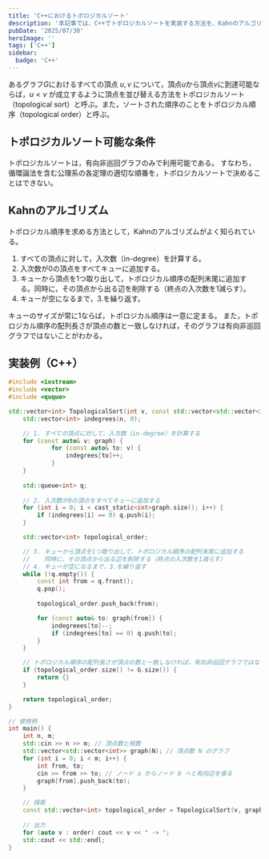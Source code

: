 ```yaml
---
title: 'C++におけるトポロジカルソート'
description: '本記事では、C++でトポロジカルソートを実装する方法を、Kahnのアルゴリズムを中心に詳しく解説します。トポロジカルソートの概要や利用条件、C++による具体的な実装例を通じて、グラフアルゴリズムの理解を深めたい方に向けた内容です。'
pubDate: '2025/07/30'
heroImage: ''
tags: ['C++']
sidebar:
  badge: 'C++'
---
```


あるグラフ$G$におけるすべての頂点 $u, v$ について，頂点$u$から頂点$v$に到達可能ならば，$u < v$ が成立するように頂点を並び替える方法をトポロジカルソート（topological sort）と呼ぶ。また，ソートされた順序のことをトポロジカル順序（topological order）と呼ぶ。

## トポロジカルソート可能な条件
トポロジカルソートは，有向非巡回グラフのみで利用可能である。
すなわち，循環論法を含む公理系の各定理の適切な順番を，トポロジカルソートで決めることはできない。

## Kahnのアルゴリズム
トポロジカル順序を求める方法として，Kahnのアルゴリズムがよく知られている。
1. すべての頂点に対して，入次数（in-degree）を計算する。
1. 入次数が0の頂点をすべてキューに追加する。
1. キューから頂点を1つ取り出して，トポロジカル順序の配列末尾に追加する。同時に，その頂点から出る辺を削除する（終点の入次数を1減らす）。
1. キューが空になるまで，3.を繰り返す。

キューのサイズが常に1ならば，トポロジカル順序は一意に定まる。
また，トポロジカル順序の配列長さが頂点の数と一致しなければ，そのグラフは有向非巡回グラフではないことがわかる。

## 実装例（C++）
```cpp
#include <iostream>
#include <vector>
#include <quque>

std::vector<int> TopologicalSort(int v, const std::vector<std::vector<int>> &graph) {
	std::vector<int> indegrees(n, 0);

	// 1. すべての頂点に対して，入次数（in-degree）を計算する
	for (const auto& v: graph) {
			for (const auto& to: v) {
				indegrees[to]++;
			}
	}
	
	std::queue<int> q;
	
	// 2. 入次数が0の頂点をすべてキューに追加する
	for (int i = 0; i < cast_static<int>graph.size(); i++) {
		if (indegrees[i] == 0) q.push(i);
	}

	std::vector<int> topological_order;

	// 3. キューから頂点を1つ取り出して，トポロジカル順序の配列末尾に追加する
	//    同時に，その頂点から出る辺を削除する（終点の入次数を1減らす）
	// 4. キューが空になるまで，3.を繰り返す
	while (!q.empty()) {
		const int from = q.front();
		q.pop();
		
		topological_order.push_back(from);

		for (const auto& to: graph[from]) {
			indegreees[to]--;
			if (indegrees[to] == 0) q.push(to);
		}
	}

	// トポロジカル順序の配列長さが頂点の数と一致しなければ，有向非巡回グラフではない
	if (topological_order.size() != G.size()) {
		return {}
	}

	return topological_order;
}

// 使用例
int main() {
    int n, m;
    std::cin >> n >> m; // 頂点数と枝数
    std::vector<std::vector<int>> graph(N); // 頂点数 N のグラフ
    for (int i = 0; i < m; i++) {
        int from, to;
        cin >> from >> to; // ノード a からノード b へと有向辺を張る
        graph[from].push_back(to);
    }

    // 探索
    const std::vector<int> topological_order = TopologicalSort(v, graph);
    
    // 出力
    for (auto v : order) cout << v << " -> ";
    std::cout << std::endl;
}

```